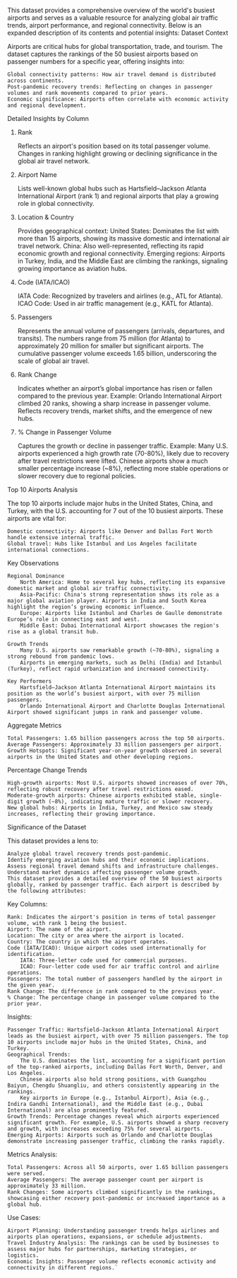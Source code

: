 This dataset provides a comprehensive overview of the world's busiest airports and serves as a valuable resource for analyzing global air traffic trends, airport performance, and regional connectivity. Below is an expanded description of its contents and potential insights:
Dataset Context

Airports are critical hubs for global transportation, trade, and tourism. The dataset captures the rankings of the 50 busiest airports based on passenger numbers for a specific year, offering insights into:

    Global connectivity patterns: How air travel demand is distributed across continents.
    Post-pandemic recovery trends: Reflecting on changes in passenger volumes and rank movements compared to prior years.
    Economic significance: Airports often correlate with economic activity and regional development.

Detailed Insights by Column
1. Rank

    Reflects an airport's position based on its total passenger volume.
    Changes in ranking highlight growing or declining significance in the global air travel network.

2. Airport Name

    Lists well-known global hubs such as Hartsfield–Jackson Atlanta International Airport (rank 1) and regional airports that play a growing role in global connectivity.

3. Location & Country

    Provides geographical context:
        United States: Dominates the list with more than 15 airports, showing its massive domestic and international air travel network.
        China: Also well-represented, reflecting its rapid economic growth and regional connectivity.
        Emerging regions: Airports in Turkey, India, and the Middle East are climbing the rankings, signaling growing importance as aviation hubs.

4. Code (IATA/ICAO)

    IATA Code: Recognized by travelers and airlines (e.g., ATL for Atlanta).
    ICAO Code: Used in air traffic management (e.g., KATL for Atlanta).

5. Passengers

    Represents the annual volume of passengers (arrivals, departures, and transits).
    The numbers range from 75 million (for Atlanta) to approximately 20 million for smaller but significant airports.
    The cumulative passenger volume exceeds 1.65 billion, underscoring the scale of global air travel.

6. Rank Change

    Indicates whether an airport’s global importance has risen or fallen compared to the previous year.
        Example: Orlando International Airport climbed 20 ranks, showing a sharp increase in passenger volume.
        Reflects recovery trends, market shifts, and the emergence of new hubs.

7. % Change in Passenger Volume

    Captures the growth or decline in passenger traffic.
        Example: Many U.S. airports experienced a high growth rate (70-80%), likely due to recovery after travel restrictions were lifted.
        Chinese airports show a much smaller percentage increase (~8%), reflecting more stable operations or slower recovery due to regional policies.

Top 10 Airports Analysis

The top 10 airports include major hubs in the United States, China, and Turkey, with the U.S. accounting for 7 out of the 10 busiest airports. These airports are vital for:

    Domestic connectivity: Airports like Denver and Dallas Fort Worth handle extensive internal traffic.
    Global travel: Hubs like Istanbul and Los Angeles facilitate international connections.

Key Observations

    Regional Dominance
        North America: Home to several key hubs, reflecting its expansive domestic market and global air traffic connectivity.
        Asia-Pacific: China's strong representation shows its role as a major global aviation player. Airports in India and South Korea highlight the region’s growing economic influence.
        Europe: Airports like Istanbul and Charles de Gaulle demonstrate Europe’s role in connecting east and west.
        Middle East: Dubai International Airport showcases the region's rise as a global transit hub.

    Growth Trends
        Many U.S. airports saw remarkable growth (~70-80%), signaling a strong rebound from pandemic lows.
        Airports in emerging markets, such as Delhi (India) and Istanbul (Turkey), reflect rapid urbanization and increased connectivity.

    Key Performers
        Hartsfield–Jackson Atlanta International Airport maintains its position as the world’s busiest airport, with over 75 million passengers.
        Orlando International Airport and Charlotte Douglas International Airport showed significant jumps in rank and passenger volume.

Aggregate Metrics

    Total Passengers: 1.65 billion passengers across the top 50 airports.
    Average Passengers: Approximately 33 million passengers per airport.
    Growth Hotspots: Significant year-on-year growth observed in several airports in the United States and other developing regions.

Percentage Change Trends

    High-growth airports: Most U.S. airports showed increases of over 70%, reflecting robust recovery after travel restrictions eased.
    Moderate-growth airports: Chinese airports exhibited stable, single-digit growth (~8%), indicating mature traffic or slower recovery.
    New global hubs: Airports in India, Turkey, and Mexico saw steady increases, reflecting their growing importance.

Significance of the Dataset

This dataset provides a lens to:

    Analyze global travel recovery trends post-pandemic.
    Identify emerging aviation hubs and their economic implications.
    Assess regional travel demand shifts and infrastructure challenges.
    Understand market dynamics affecting passenger volume growth.
    This dataset provides a detailed overview of the 50 busiest airports globally, ranked by passenger traffic. Each airport is described by the following attributes:
Key Columns:

    Rank: Indicates the airport's position in terms of total passenger volume, with rank 1 being the busiest.
    Airport: The name of the airport.
    Location: The city or area where the airport is located.
    Country: The country in which the airport operates.
    Code (IATA/ICAO): Unique airport codes used internationally for identification.
        IATA: Three-letter code used for commercial purposes.
        ICAO: Four-letter code used for air traffic control and airline operations.
    Passengers: The total number of passengers handled by the airport in the given year.
    Rank Change: The difference in rank compared to the previous year.
    % Change: The percentage change in passenger volume compared to the prior year.

Insights:

    Passenger Traffic: Hartsfield–Jackson Atlanta International Airport leads as the busiest airport, with over 75 million passengers. The top 10 airports include major hubs in the United States, China, and Turkey.
    Geographical Trends:
        The U.S. dominates the list, accounting for a significant portion of the top-ranked airports, including Dallas Fort Worth, Denver, and Los Angeles.
        Chinese airports also hold strong positions, with Guangzhou Baiyun, Chengdu Shuangliu, and others consistently appearing in the rankings.
        Key airports in Europe (e.g., Istanbul Airport), Asia (e.g., Indira Gandhi International), and the Middle East (e.g., Dubai International) are also prominently featured.
    Growth Trends: Percentage changes reveal which airports experienced significant growth. For example, U.S. airports showed a sharp recovery and growth, with increases exceeding 75% for several airports.
    Emerging Airports: Airports such as Orlando and Charlotte Douglas demonstrate increasing passenger traffic, climbing the ranks rapidly.

Metrics Analysis:

    Total Passengers: Across all 50 airports, over 1.65 billion passengers were served.
    Average Passengers: The average passenger count per airport is approximately 33 million.
    Rank Changes: Some airports climbed significantly in the rankings, showcasing either recovery post-pandemic or increased importance as a global hub.

Use Cases:

    Airport Planning: Understanding passenger trends helps airlines and airports plan operations, expansions, or schedule adjustments.
    Travel Industry Analysis: The rankings can be used by businesses to assess major hubs for partnerships, marketing strategies, or logistics.
    Economic Insights: Passenger volume reflects economic activity and connectivity in different regions.`
